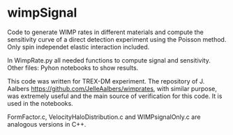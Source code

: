 # wimpSignal
Code to generate WIMP rates in different materials and compute the sensitivity curve of a direct detection experiment using the Poisson method. Only spin independet elastic interaction included. 

In WimpRate.py all needed functions to compute signal and sensitivity. Other files: Pyhon notebooks to show results.

This code was written for TREX-DM experiment. The repository of J. Aalbers https://github.com/JelleAalbers/wimprates, with similar purpose, was extremely useful and the main source of verification for this code. It is used in the notebooks.

FormFactor.c, VelocityHaloDistribution.c and WIMPsignalOnly.c are analogous versions in C++.
